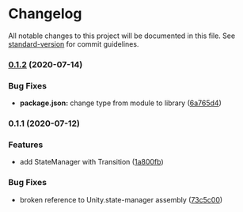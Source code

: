 # Changelog

All notable changes to this project will be documented in this file. See [standard-version](https://github.com/conventional-changelog/standard-version) for commit guidelines.

### [0.1.2](https://github.com/mwnDK1402/pkg-dev/compare/v0.1.1...v0.1.2) (2020-07-14)


### Bug Fixes

* **package.json:** change type from module to library ([6a765d4](https://github.com/mwnDK1402/pkg-dev/commit/6a765d4b8ef557ba2752d607cbe6601601e63f43))

### 0.1.1 (2020-07-12)


### Features

* add StateManager with Transition ([1a800fb](https://github.com/mwnDK1402/pkg-dev/commit/1a800fbedd6fc22a6e3f1e1f4b40ca4757cf3efa))


### Bug Fixes

* broken reference to Unity.state-manager assembly ([73c5c00](https://github.com/mwnDK1402/pkg-dev/commit/73c5c004f9e867cd15948fbef62aa7239f4427f2))
